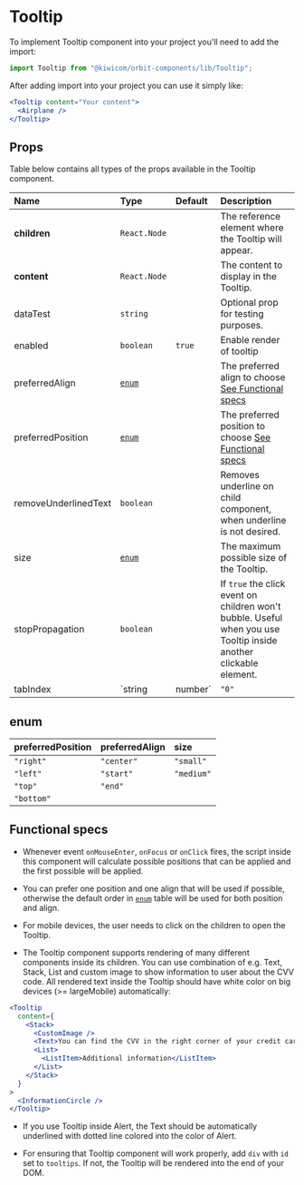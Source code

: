 # Tooltip

To implement Tooltip component into your project you'll need to add the import:

```jsx
import Tooltip from "@kiwicom/orbit-components/lib/Tooltip";
```

After adding import into your project you can use it simply like:

```jsx
<Tooltip content="Your content">
  <Airplane />
</Tooltip>
```

## Props

Table below contains all types of the props available in the Tooltip component.

| Name                 | Type            | Default | Description                                                                                                       |
| :------------------- | :-------------- | :------ | :---------------------------------------------------------------------------------------------------------------- |
| **children**         | `React.Node`    |         | The reference element where the Tooltip will appear.                                                              |
| **content**          | `React.Node`    |         | The content to display in the Tooltip.                                                                            |
| dataTest             | `string`        |         | Optional prop for testing purposes.                                                                               |
| enabled              | `boolean`       | `true`  | Enable render of tooltip                                                                                          |
| preferredAlign       | [`enum`](#enum) |         | The preferred align to choose [See Functional specs](#functional-specs)                                           |
| preferredPosition    | [`enum`](#enum) |         | The preferred position to choose [See Functional specs](#functional-specs)                                        |
| removeUnderlinedText | `boolean`       |         | Removes underline on child component, when underline is not desired.                                              |
| size                 | [`enum`](#enum) |         | The maximum possible size of the Tooltip.                                                                         |
| stopPropagation      | `boolean`       |         | If `true` the click event on children won't bubble. Useful when you use Tooltip inside another clickable element. |
| tabIndex             | `string         | number` | `"0"`                                                                                                             | Specifies the tab order of an element |

## enum

| preferredPosition | preferredAlign | size       |
| :---------------- | :------------- | :--------- |
| `"right"`         | `"center"`     | `"small"`  |
| `"left"`          | `"start"`      | `"medium"` |
| `"top"`           | `"end"`        |
| `"bottom"`        |

## Functional specs

- Whenever event `onMouseEnter`, `onFocus` or `onClick` fires, the script inside this component will calculate possible positions that can be applied and the first possible will be applied.

- You can prefer one position and one align that will be used if possible, otherwise the default order in [`enum`](#enum) table will be used for both position and align.

- For mobile devices, the user needs to click on the children to open the Tooltip.

- The Tooltip component supports rendering of many different components inside its children. You can use combination of e.g. Text, Stack, List and custom image to show information to user about the CVV code. All rendered text inside the Tooltip should have white color on big devices (>= largeMobile) automatically:

```jsx
<Tooltip
  content={
    <Stack>
      <CustomImage />
      <Text>You can find the CVV in the right corner of your credit card.</Text>
      <List>
        <ListItem>Additional information</ListItem>
      </List>
    </Stack>
  }
>
  <InformationCircle />
</Tooltip>
```

- If you use Tooltip inside Alert, the Text should be automatically underlined with dotted line colored into the color of Alert.

- For ensuring that Tooltip component will work properly, add `div` with `id` set to `tooltips`. If not, the Tooltip will be rendered into the end of your DOM.
